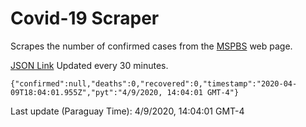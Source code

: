 # Covid-19 Scraper

Scrapes the number of confirmed cases from the [MSPBS](https://www.mspbs.gov.py/covid-19.php) web page.

[JSON Link](https://jmayalag.github.io/covid19-scrape/cases.json)
Updated every 30 minutes.
```
{"confirmed":null,"deaths":0,"recovered":0,"timestamp":"2020-04-09T18:04:01.955Z","pyt":"4/9/2020, 14:04:01 GMT-4"}
```
Last update (Paraguay Time): 4/9/2020, 14:04:01 GMT-4